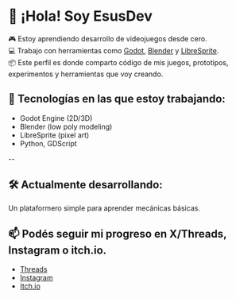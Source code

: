 # 👋 ¡Hola! Soy EsusDev

🎮 Estoy aprendiendo desarrollo de videojuegos desde cero.  
💻 Trabajo con herramientas como [Godot](https://godotengine.org/), [Blender](https://www.blender.org/) y [LibreSprite](https://www.libresprite.org/).  
📦 Este perfil es donde comparto código de mis juegos, prototipos, experimentos y herramientas que voy creando.

## 🧰 Tecnologías en las que estoy trabajando:
- Godot Engine (2D/3D)
- Blender (low poly modeling)
- LibreSprite (pixel art)
- Python, GDScript

--

## 🛠️ Actualmente desarrollando:  
Un plataformero simple para aprender mecánicas básicas.

## 📫 Podés seguir mi progreso en X/Threads, Instagram o itch.io.
 - [Threads](https://www.threads.com/@esusdev)
 - [Instagram](https://www.instagram.com/esusdev/)
 - [Itch.io](https://esusdev.itch.io/)
